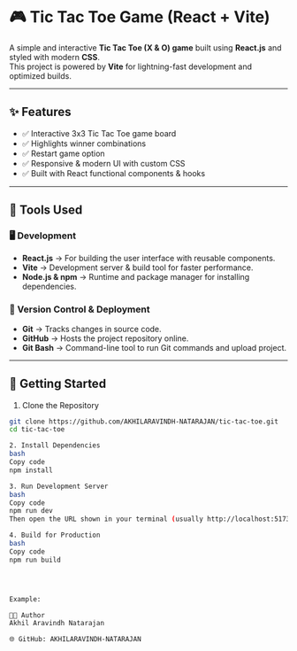 # 🎮 Tic Tac Toe Game (React + Vite)

A simple and interactive **Tic Tac Toe (X & O) game** built using **React.js** and styled with modern **CSS**.  
This project is powered by **Vite** for lightning-fast development and optimized builds.

---

## ✨ Features
- ✅ Interactive 3x3 Tic Tac Toe game board  
- ✅ Highlights winner combinations  
- ✅ Restart game option  
- ✅ Responsive & modern UI with custom CSS  
- ✅ Built with React functional components & hooks  

---

## 🔧 Tools Used

### 🖥️ Development
- **React.js** → For building the user interface with reusable components.  
- **Vite** → Development server & build tool for faster performance.  
- **Node.js & npm** → Runtime and package manager for installing dependencies.  

### 📂 Version Control & Deployment
- **Git** → Tracks changes in source code.  
- **GitHub** → Hosts the project repository online.  
- **Git Bash** → Command-line tool to run Git commands and upload project.  

---

## 🚀 Getting Started

1. Clone the Repository
```bash
git clone https://github.com/AKHILARAVINDH-NATARAJAN/tic-tac-toe.git
cd tic-tac-toe

2. Install Dependencies
bash
Copy code
npm install

3. Run Development Server
bash
Copy code
npm run dev
Then open the URL shown in your terminal (usually http://localhost:5173/).

4. Build for Production
bash
Copy code
npm run build




Example:

👨‍💻 Author
Akhil Aravindh Natarajan

🌐 GitHub: AKHILARAVINDH-NATARAJAN

